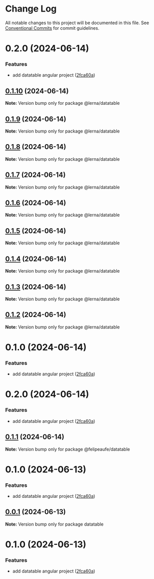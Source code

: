 # Change Log

All notable changes to this project will be documented in this file.
See [Conventional Commits](https://conventionalcommits.org) for commit guidelines.

# 0.2.0 (2024-06-14)


### Features

* add datatable angular project ([2fca60a](https://github.com/felipeaufe/lerna/commit/2fca60a6783c5604660963fa445860661f57df02))





## [0.1.10](https://github.com/felipeaufe/lerna/compare/@lerna/datatable@0.1.9...@lerna/datatable@0.1.10) (2024-06-14)

**Note:** Version bump only for package @lerna/datatable





## [0.1.9](https://github.com/felipeaufe/lerna/compare/@lerna/datatable@0.1.8...@lerna/datatable@0.1.9) (2024-06-14)

**Note:** Version bump only for package @lerna/datatable





## [0.1.8](https://github.com/felipeaufe/lerna/compare/@lerna/datatable@0.1.7...@lerna/datatable@0.1.8) (2024-06-14)

**Note:** Version bump only for package @lerna/datatable





## [0.1.7](https://github.com/felipeaufe/lerna/compare/@lerna/datatable@0.1.6...@lerna/datatable@0.1.7) (2024-06-14)

**Note:** Version bump only for package @lerna/datatable





## [0.1.6](https://github.com/felipeaufe/lerna/compare/@lerna/datatable@0.1.5...@lerna/datatable@0.1.6) (2024-06-14)

**Note:** Version bump only for package @lerna/datatable





## [0.1.5](https://github.com/felipeaufe/lerna/compare/@lerna/datatable@0.1.4...@lerna/datatable@0.1.5) (2024-06-14)

**Note:** Version bump only for package @lerna/datatable





## [0.1.4](https://github.com/felipeaufe/lerna/compare/@lerna/datatable@0.1.3...@lerna/datatable@0.1.4) (2024-06-14)

**Note:** Version bump only for package @lerna/datatable





## [0.1.3](https://github.com/felipeaufe/lerna/compare/@lerna/datatable@0.1.2...@lerna/datatable@0.1.3) (2024-06-14)

**Note:** Version bump only for package @lerna/datatable





## [0.1.2](https://github.com/felipeaufe/lerna/compare/@lerna/datatable@0.1.1...@lerna/datatable@0.1.2) (2024-06-14)

**Note:** Version bump only for package @lerna/datatable





# 0.1.0 (2024-06-14)


### Features

* add datatable angular project ([2fca60a](https://github.com/felipeaufe/lerna/commit/2fca60a6783c5604660963fa445860661f57df02))





# 0.2.0 (2024-06-14)


### Features

* add datatable angular project ([2fca60a](https://github.com/felipeaufe/lerna/commit/2fca60a6783c5604660963fa445860661f57df02))





## [0.1.1](https://github.com/felipeaufe/lerna/compare/@felipeaufe/datatable@0.1.0...@felipeaufe/datatable@0.1.1) (2024-06-14)

**Note:** Version bump only for package @felipeaufe/datatable





# 0.1.0 (2024-06-13)


### Features

* add datatable angular project ([2fca60a](https://github.com/felipeaufe/lerna/commit/2fca60a6783c5604660963fa445860661f57df02))





## [0.0.1](https://github.com/felipeaufe/lerna/compare/datatable@0.1.0...datatable@0.0.1) (2024-06-13)

**Note:** Version bump only for package datatable





# 0.1.0 (2024-06-13)


### Features

* add datatable angular project ([2fca60a](https://github.com/felipeaufe/lerna/commit/2fca60a6783c5604660963fa445860661f57df02))
